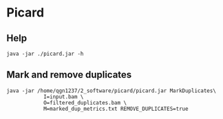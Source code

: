 # Picard
## Help
```
java -jar ./picard.jar -h
```

## Mark and remove duplicates
```
java -jar /home/qgn1237/2_software/picard/picard.jar MarkDuplicates\
            I=input.bam \
            O=filtered_duplicates.bam \
            M=marked_dup_metrics.txt REMOVE_DUPLICATES=true
```
